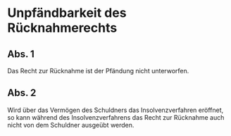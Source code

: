 # Unpfändbarkeit des Rücknahmerechts



## Abs. 1

 Das Recht zur Rücknahme ist der Pfändung nicht unterworfen.

## Abs. 2

 Wird über das Vermögen des Schuldners das Insolvenzverfahren eröffnet, so kann während des Insolvenzverfahrens das Recht zur Rücknahme auch nicht von dem Schuldner ausgeübt werden. 

